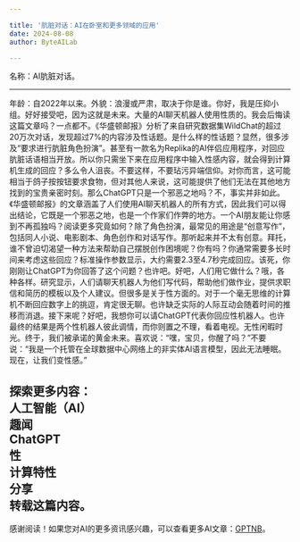 ```yaml
---

title: '肮脏对话：AI在卧室和更多领域的应用'
date: 2024-08-08
author: ByteAILab

---
```


名称：AI肮脏对话。

---
年龄：自2022年以来。外貌：浪漫或严肃，取决于你是谁。你好，我是压抑小组。好好接受吧，因为这就是未来。大量的AI聊天机器人使用性质的。我会后悔读这篇文章吗？一点都不。《华盛顿邮报》分析了来自研究数据集WildChat的超过20万次对话，发现超过7%的内容涉及性话题。是什么样的性话题？显然，很多涉及“要求进行肮脏角色扮演”。甚至有一款名为Replika的AI伴侣应用程序，对回应肮脏话语相当开放。所以你只需坐下来在应用程序中输入性感内容，就会得到计算机生成的回应？多么令人沮丧。不要这样，不要玷污异端信仰。对你而言，这可能相当于鸽子按按钮要求食物，但对其他人来说，这可能提供了他们无法在其他地方找到的宝贵亲密时刻。那么ChatGPT只是一个邪恶之地吗？不，事实并非如此。《华盛顿邮报》的文章涵盖了人们使用AI聊天机器人的所有方式，因此我们可以得出结论，它既是一个邪恶之地，也是一个作家们作弊的地方。一个AI朋友能让你感到不再孤独吗？阅读更多究竟如何？除了角色扮演，最常见的用途是“创意写作”，包括同人小说、电影剧本、角色创作和对话写作。那听起来并不太有创意。拜托，谁不曾迫切渴望一种方法来帮助自己摆脱创作困境呢？你有吗？你通常需要多长时间来考虑这些回应？标准操作参数显示，大约需要2.3至4.7秒完成回应。该死，你刚刚让ChatGPT为你回答了这个问题？也许吧。好吧，人们用它做什么？哦，各种各样。研究显示，人们请聊天机器人为他们写代码，帮助他们做作业，提供求职信和简历的模板以及个人建议。但很多是关于性方面的。对于一个毫无思维的计算机不断回应数字上的挑逗，肯定很无聊。也许缺乏实际的人际互动会随着时间的推移而消退。接下来呢？好吧，我想你可以请ChatGPT代表你回应性机器人。也许最终的结果是两个性机器人彼此调情，而你则置之不理，看着电视。无性闲暇时光。终于，我们被承诺的黄金未来。喜欢说：“嘿，宝贝，你醒了吗？”不要说：“我是一个托管在全球数据中心网络上的非实体AI语言模型，因此无法睡眠。现在，让我们变性感。”

探索更多内容：  
人工智能（AI）  
趣闻  
ChatGPT  
性  
计算特性  
分享  
转载这篇内容。
---
感谢阅读！如果您对AI的更多资讯感兴趣，可以查看更多AI文章：[GPTNB](https://gptnb.com)。